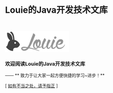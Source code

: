 # Louie的Java开发技术文库

<br>

![欢迎阅读！](amWiki/images/logss.png "欢迎阅读！")  

###   欢迎阅读Louie的Java开发技术文库
—— ** 致力于让大家一起方便快捷的学习~进步！**  


[ [如有不当之处，请予指正](https://github.com/LiuYangoo/Work-notes-master) ]
